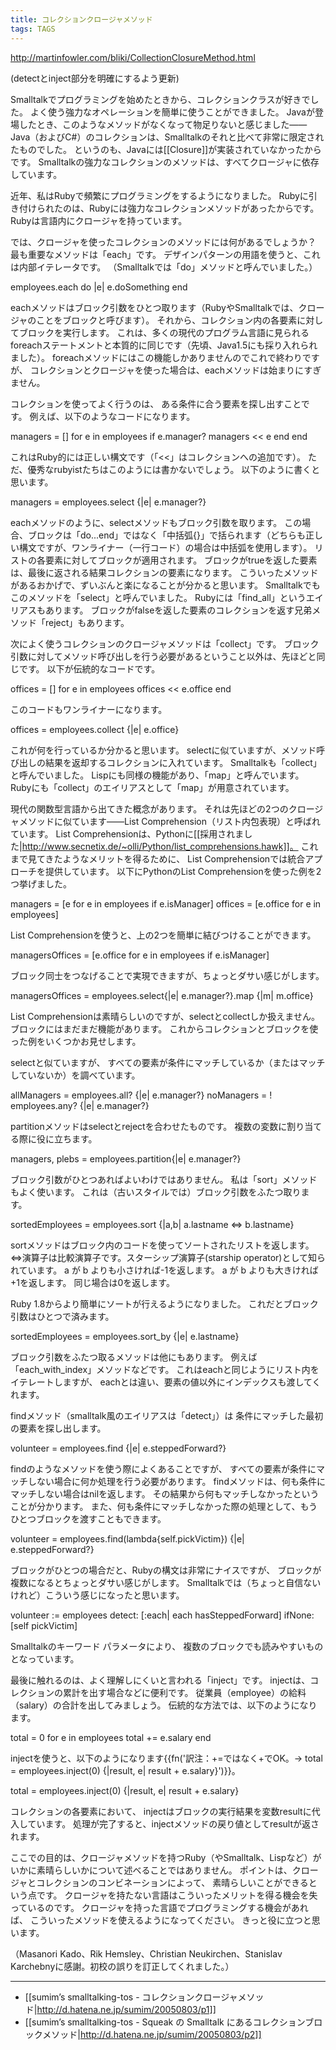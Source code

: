 ```yaml
---
title: コレクションクロージャメソッド
tags: TAGS
---
```


http://martinfowler.com/bliki/CollectionClosureMethod.html

(detectとinject部分を明確にするよう更新)

Smalltalkでプログラミングを始めたときから、コレクションクラスが好きでした。
よく使う強力なオペレーションを簡単に使うことができました。
Javaが登場したとき、このようなメソッドがなくなって物足りないと感じました——Java（およびC#）のコレクションは、Smalltalkのそれと比べて非常に限定されたものでした。
というのも、Javaには[[Closure]]が実装されていなかったからです。
Smalltalkの強力なコレクションのメソッドは、すべてクロージャに依存しています。

近年、私はRubyで頻繁にプログラミングをするようになりました。
Rubyに引き付けられたのは、Rubyには強力なコレクションメソッドがあったからです。
Rubyは言語内にクロージャを持っています。

では、クロージャを使ったコレクションのメソッドには何があるでしょうか？
最も重要なメソッドは「each」です。
デザインパターンの用語を使うと、これは内部イテレータです。
（Smalltalkでは「do」メソッドと呼んでいました。）

 employees.each do |e|
   e.doSomething
 end

eachメソッドはブロック引数をひとつ取ります（RubyやSmalltalkでは、クロージャのことをブロックと呼びます）。
それから、コレクション内の各要素に対してブロックを実行します。
これは、多くの現代のプログラム言語に見られるforeachステートメントと本質的に同じです（先頃、Java1.5にも採り入れられました）。
foreachメソッドにはこの機能しかありませんのでこれで終わりですが、
コレクションとクロージャを使った場合は、eachメソッドは始まりにすぎません。

コレクションを使ってよく行うのは、
ある条件に合う要素を探し出すことです。
例えば、以下のようなコードになります。

 managers = []
 for e in employees
   if e.manager?
     managers << e 
   end
 end

これはRuby的には正しい構文です（「<<」はコレクションへの追加です）。
ただ、優秀なrubyistたちはこのようには書かないでしょう。
以下のように書くと思います。

 managers = employees.select {|e| e.manager?}

eachメソッドのように、selectメソッドもブロック引数を取ります。
この場合、ブロックは「do...end」ではなく「中括弧{}」で括られます（どちらも正しい構文ですが、ワンライナー（一行コード）の場合は中括弧を使用します）。
リストの各要素に対してブロックが適用されます。
ブロックがtrueを返した要素は、最後に返される結果コレクションの要素になります。
こういったメソッドがあるおかげで、ずいぶんと楽になることが分かると思います。
Smalltalkでもこのメソッドを「select」と呼んでいました。
Rubyには「find_all」というエイリアスもあります。
ブロックがfalseを返した要素のコレクションを返す兄弟メソッド「reject」もあります。

次によく使うコレクションのクロージャメソッドは「collect」です。
ブロック引数に対してメソッド呼び出しを行う必要があるということ以外は、先ほどと同じです。
以下が伝統的なコードです。

 offices = []
 for e in employees
   offices << e.office
 end

このコードもワンライナーになります。

 offices = employees.collect {|e| e.office}

これが何を行っているか分かると思います。
selectに似ていますが、メソッド呼び出しの結果を返却するコレクションに入れています。
Smalltalkも「collect」と呼んでいました。
Lispにも同様の機能があり、「map」と呼んでいます。
Rubyにも「collect」のエイリアスとして「map」が用意されています。

現代の関数型言語から出てきた概念があります。
それは先ほどの2つのクロージャメソッドに似ています——List Comprehension（リスト内包表現）と呼ばれています。
List Comprehensionは、Pythonに[[採用されました|http://www.secnetix.de/~olli/Python/list_comprehensions.hawk]]。
これまで見てきたようなメリットを得るために、
List Comprehensionでは統合アプローチを提供しています。
以下にPythonのList Comprehensionを使った例を2つ挙げました。

 managers = [e for e in employees if e.isManager]
 offices = [e.office for e in employees]

List Comprehensionを使うと、上の2つを簡単に結びつけることができます。

 managersOffices = [e.office for e in employees if e.isManager]

ブロック同士をつなげることで実現できますが、ちょっとダサい感じがします。

 managersOffices = employees.select{|e| e.manager?}.map {|m| m.office}

List Comprehensionは素晴らしいのですが、selectとcollectしか扱えません。
ブロックにはまだまだ機能があります。
これからコレクションとブロックを使った例をいくつかお見せします。

selectと似ていますが、
すべての要素が条件にマッチしているか（またはマッチしていないか）を調べています。


 allManagers = employees.all? {|e| e.manager?}
 noManagers = ! employees.any? {|e| e.manager?}

partitionメソッドはselectとrejectを合わせたものです。
複数の変数に割り当てる際に役に立ちます。

 managers, plebs = employees.partition{|e| e.manager?}

ブロック引数がひとつあればよいわけではありません。
私は「sort」メソッドもよく使います。
これは（古いスタイルでは）ブロック引数をふたつ取ります。

 sortedEmployees = employees.sort {|a,b| a.lastname <=> b.lastname}

sortメソッドはブロック内のコードを使ってソートされたリストを返します。
<=>演算子は比較演算子です。スターシップ演算子(starship operator)として知られています。
a が b よりも小さければ-1を返します。
a が b よりも大きければ+1を返します。
同じ場合は0を返します。

Ruby 1.8からより簡単にソートが行えるようになりました。
これだとブロック引数はひとつで済みます。

 sortedEmployees = employees.sort_by {|e| e.lastname}

ブロック引数をふたつ取るメソッドは他にもあります。
例えば「each_with_index」メソッドなどです。
これはeachと同じようにリスト内をイテレートしますが、
eachとは違い、要素の値以外にインデックスも渡してくれます。

findメソッド（smalltalk風のエイリアスは「detect」）は
条件にマッチした最初の要素を探し出します。

 volunteer = employees.find {|e| e.steppedForward?}

findのようなメソッドを使う際によくあることですが、
すべての要素が条件にマッチしない場合に何か処理を行う必要があります。
findメソッドは、何も条件にマッチしない場合はnilを返します。
その結果から何もマッチしなかったということが分かります。
また、何も条件にマッチしなかった際の処理として、もうひとつブロックを渡すこともできます。

 volunteer = employees.find(lambda{self.pickVictim}) {|e| e.steppedForward?}

ブロックがひとつの場合だと、Rubyの構文は非常にナイスですが、
ブロックが複数になるとちょっとダサい感じがします。
Smalltalkでは（ちょっと自信ないけれど）こういう感じになったと思います。

 volunteer := employees 
                detect: [:each| each hasSteppedForward]
                ifNone: [self pickVictim]

Smalltalkのキーワード パラメータにより、
複数のブロックでも読みやすいものとなっています。


最後に触れるのは、よく理解しにくいと言われる「inject」です。
injectは、コレクションの累計を出す場合などに便利です。
従業員（employee）の給料（salary）の合計を出してみましょう。
伝統的な方法では、以下のようになります。

 total = 0
 for e in employees
   total += e.salary
 end

injectを使うと、以下のようになります{{fn('訳注：+=ではなく+でOK。→ total = employees.inject(0) {|result, e| result + e.salary}')}}。

 total = employees.inject(0) {|result, e| result + e.salary}

コレクションの各要素において、
injectはブロックの実行結果を変数resultに代入しています。
処理が完了すると、injectメソッドの戻り値としてresultが返されます。

ここでの目的は、クロージャメソッドを持つRuby（やSmalltalk、Lispなど）がいかに素晴らしいかについて述べることではありません。
ポイントは、クロージャとコレクションのコンビネーションによって、
素晴らしいことができるという点です。
クロージャを持たない言語はこういったメリットを得る機会を失っているのです。
クロージャを持った言語でプログラミングする機会があれば、
こういったメソッドを使えるようになってください。
きっと役に立つと思います。

（Masanori Kado、Rik Hemsley、Christian Neukirchen、Stanislav Karchebnyに感謝。初校の誤りを訂正してくれました。）


----

* [[sumim’s smalltalking-tos - コレクションクロージャメソッド|http://d.hatena.ne.jp/sumim/20050803/p1]]
* [[sumim’s smalltalking-tos - Squeak の Smalltalk にあるコレクションブロックメソッド|http://d.hatena.ne.jp/sumim/20050803/p2]]
